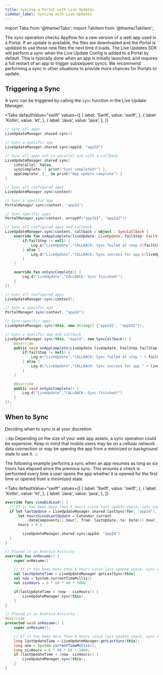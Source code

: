 ```yaml
---
title: Syncing a Portal with Live Updates
sidebar_label: Syncing with Live Updates
---
```


import Tabs from '@theme/Tabs';
import TabItem from '@theme/TabItem';

The sync operation checks Appflow for a new version of a web app used in a Portal. If an update is available, the files are downloaded and the Portal is updated to use those new files the next time it loads. The Live Updates SDK will perform a sync when the Live Update Config is added to a Portal by default. This is typically done when an app is initially launched, and requires a full restart of an app to trigger subsequent syncs. We recommend performing a sync in other situations to provide more chances for Portals to update.

## Triggering a Sync

A sync can be triggered by calling the `sync` function in the Live Update Manager.

<Tabs
    defaultValue="swift" 
    values={[
        { label: 'Swift', value: 'swift', },
        { label: 'Kotlin', value: 'kt', },
        { label: 'Java', value: 'java', },
    ]}
>
<TabItem value="swift">

```swift
// Sync all apps
LiveUpdateManager.shared.sync()

// Sync a specific app
LiveUpdateManager.shared.sync(appId: "appId")

// Sync all apps not in parallel and with a callback
LiveUpdateManager.shared.sync(
    isParallel: false,
    syncComplete: { print("Sync completed!") },
    appComplete: { _ in print("App update complete") }
) 
```

</TabItem>

<TabItem value="kt">

```kotlin
// Sync all configured apps
LiveUpdateManager.sync(context)

// Sync a specific app
PortalManager.sync(context, "appId")

// Sync specific apps
PortalManager.sync(context, arrayOf("appId1", "appId2"))

// Sync all configured apps and callback
LiveUpdateManager.sync(context, callback = object : SyncCallback {
    override fun onAppComplete(liveUpdate: LiveUpdate, failStep: FailStep?) {
        if(failStep != null) {
            Log.e("LiveUpdate","CALLBACK: Sync failed at step ${failStep.name} for app ${liveUpdate.appId}!")
        } else {
            Log.d("LiveUpdate","CALLBACK: Sync success for app ${liveUpdate.appId}!")
        }
    }

    override fun onSyncComplete() {
        Log.d("LiveUpdate","CALLBACK: Sync finished!")
    }
})
```

</TabItem>

<TabItem value="java">

```java
// Sync all configured apps
LiveUpdateManager.sync(context);

// Sync a specific app
PortalManager.sync(context, "appId");

// Sync specific apps
LiveUpdateManager.sync(this, new String[] {"appId1", "appId2"});

// Sync a specific app and callback
LiveUpdateManager.sync(this, "appId", new SyncCallback() {
    @Override
    public void onAppComplete(LiveUpdate liveUpdate, FailStep failStep) {
        if(failStep != null) {
            Log.e("LiveUpdate","CALLBACK: Sync failed at step " + failStep.name + " for app " + liveUpdate.appId + "!");
        } else {
            Log.d("LiveUpdate","CALLBACK: Sync success for app " + liveUpdate.appId + "!");
        }
    }

    @Override
    public void onSyncComplete() {
        Log.d("LiveUpdate","CALLBACK: Sync finished!")
    }
});
```

</TabItem>

</Tabs>

## When to Sync

Deciding when to sync is at your discretion.

:::tip
Depending on the size of your web app assets, a sync operation could be expensive. Keep in mind that mobile users may be on a cellular network data connection or may be opening the app from a mininized or background state to use it.
:::

The following example performs a sync when an app resumes as long as six hours has elapsed since the previous sync. This ensures a check is performed every time a user opens the app whether it is opened for the first time or opened from a minimized state.

<Tabs
    defaultValue="swift" 
    values={[
        { label: 'Swift', value: 'swift', },
        { label: 'Kotlin', value: 'kt', },
        { label: 'Java', value: 'java', },
    ]}
>
<TabItem value="swift">

```swift title="ViewController.swift"
override func viewDidLoad() {
  // If it has been more than 6 hours since last update check, sync now.
  if let lastUpdate = LiveUpdateManager.shared.lastSync(for: "appId"), 
      let hoursSinceLastUpdate = Calendar.current
          .dateComponents([.hour], from: lastUpdate, to: Date()).hour,
      hours > 6 {

        LiveUpdateManager.shared.sync(appId: "appId")
  }
}
```

</TabItem>

<TabItem value="kt">

```kotlin
// Placed in an Android Activity
override fun onResume() {
    super.onResume()

    // If it has been more than 6 hours since last update check, sync now.
    val lastUpdateTime = LiveUpdateManager.getLastSync(this)
    val now = System.currentTimeMillis()
    val sixHours = 6 * 60 * 60 * 1000

    if(lastUpdateTime < (now - sixHours)) {
        LiveUpdateManager.sync(this)
    }
}
```

</TabItem>

<TabItem value="java">

```java
// Placed in an Android Activity
@Override
protected void onResume() {
    super.onResume();

    // If it has been more than 6 hours since last update check, sync now.
    long lastUpdateTime = LiveUpdateManager.getLastSync(this);
    long now = System.currentTimeMillis();
    long sixHours = 6 * 60 * 60 * 1000;
    if (lastUpdateTime < (now- sixHours)) {
        LiveUpdateManager.sync(this);
    }
}
```

</TabItem>

</Tabs>
